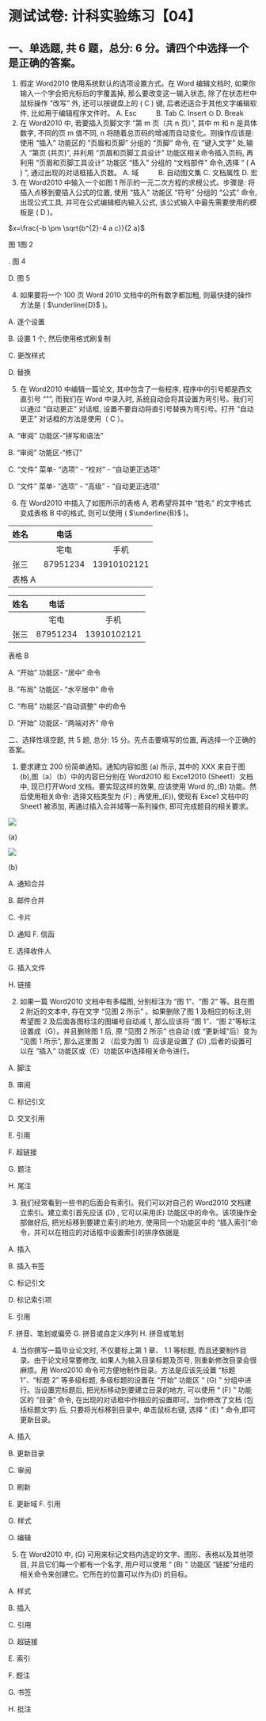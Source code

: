 # 测试试卷: 计科实验练习【04】 

## 一、单选题, 共 6 题，总分: 6 分。请四个中选择一个是正确的答案。

1. 假定 Word2010 使用系统默认的选项设置方式。在 Word 编辑文档时, 如果你输入一个字会把光标后的字覆盖掉, 那么要改变这一输入状态, 除了在状态栏中鼠标操作 “改写” 外, 还可以按键盘上的 ( C ) 键, 后者还适合于其他文字编辑软件, 比如用于编辑程序文件时。
A. Esc $\qquad$
B. $\mathrm{Tab}$
C. Insert $\odot$
D. Break
2. 在 Word2010 中, 若要插入页脚文字 “第 $\mathrm{m}$ 页（共 $\mathrm{n}$ 页）”, 其中 $\mathrm{m}$ 和 $\mathrm{n}$ 是具体数字, 不同的页 $\mathrm{m}$ 值不同, $\mathrm{n}$ 将随着总页码的增减而自动变化。则操作应该是:使用 “插入” 功能区的 “页眉和页脚” 分组的 “页脚” 命令, 在 “键入文字” 处,输入 “第页 (共页)”, 并利用 “页眉和页脚工具设计” 功能区相关命令插入页码, 再利用 “页眉和页脚工具设计” 功能区 “插入” 分组的 “文档部件” 命令,选择 “ ( $\mathrm{A}$ ) ”, 通过出现的对话框插入页数。
A. 域 $\qquad$
B. 自动图文集
C. 文档属性
D. 宏
3. 在 Word2010 中输入一个如图 1 所示的一元二次方程的求根公式。步骤是: 将插入点移到要插入公式的位置, 使用 “插入” 功能区 “符号” 分组的 “公式” 命令, 出现公式工具, 并可在公式编辑框内输入公式, 该公式输入中最先需要使用的模板是 ( D )。

$x=\frac{-b \pm \sqrt{b^{2}-4 a c}}{2 a}$

图 1图 2

. 图 4

D. 图 5

4. 如果要将一个 100 页 Word 2010 文档中的所有数字都加粗, 则最快捷的操作方法是 ( $\underline{D}$ )。

A. 逐个设置

B. 设置 1 个, 然后使用格式刷复制

C. 更改样式

D. 替换

5. 在 Word2010 中编辑一篇论文, 其中包含了一些程序, 程序中的引号都是西文直引号 “"”, 而我们在 Word 中录入时, 系统自动会将其设置为弯引号。我们可以通过 “自动更正” 对话框, 设置不要自动将直引号替换为弯引号。打开 “自动更正” 对话框的方法是使用（ C ）。

A. “审阅” 功能区-“拼写和语法”

B. “审阅” 功能区-“修订”

C. “文件” 菜单- “选项” - “校对” - “自动更正选项”

D. “文件” 菜单- “选项” - “高级” - “自动更正选项”

6. 在 Word2010 中插入了如图所示的表格 A, 若希望将其中 “姓名” 的文字格式变成表格 B 中的格式, 则可以使用 ( $\underline{B}$ )。

| 姓名 | 电话 |  |
| :--- | :---: | :---: |
|  | 宅电 | 手机 |
| 张三 | 87951234 | 13910102121 |
| 表格 $\mathrm{A}$ |  |  |


| 姓名 | 电话 |  |
| :--- | :---: | :---: |
|  | 宅电 | 手机 |
| 张三 | 87951234 | 13910102121 |

表格 B

A. “开始” 功能区- “居中” 命令

B. “布局” 功能区- “水平居中” 命令

C. “布局” 功能区-“自动调整” 中的命令

D. “开始” 功能区- “两端对齐” 命令

二、选择性填空题, 共 5 题, 总分: 15 分。先点击要填写的位置, 再选择一个正确的答案。

1. 要求建立 200 份简单通知。通知内容如图 (a) 所示, 其中的 XXX 来自于图 (b),图（a）（b）中的内容已分别在 Word2010 和 Exce12010 (Sheet1）文档中, 现已打开Word 文档。要实现这样的效果, 应该使用 Word 的_(B) 功能。然后使用相关命令: 选择文档类型为 (F) ; 再使用_(E)), 使现有 Exce1 文档中的 Sheet1 被添加, 再通过插入合并域等一系列操作, 即可完成题目的相关要求。

![](https://cdn.mathpix.com/cropped/2024_05_06_9f3b9c31e431a34d1651g-3.jpg?height=594&width=628&top_left_y=1319&top_left_x=294)

(a)

![](https://cdn.mathpix.com/cropped/2024_05_06_9f3b9c31e431a34d1651g-3.jpg?height=591&width=465&top_left_y=1321&top_left_x=978)

(b)

A. 通知合并

B. 邮件合并

C. 卡片

D. 通知 F. 信函

E. 选择收件人

G. 插入文件

H. 链接

2. 如果一篇 Word2010 文档中有多幅图, 分别标注为 “图 1”、“图 2” 等。且在图 2 附近的文本中, 存在文字 “见图 2 所示” 。如果删除了图 1 及相应的标注,则希望图 2 及后面各图标注的图编号自动减 1, 那么应该将 “图 1”、“图 2”等标注设置成（G）。并且删除图 1 后, 原 “见图 2 所示” 也自动 (或 “更新域”后）变为 “见图 1 所示”, 那么这里图 2 （后变为图 1）应该是设置了 (D) ,后者的设置可以在 “插入” 功能区或（E）功能区中选择相关命令进行。

A. 脚注

B. 审阅

C. 标记引文

D. 交叉引用

E. 引用

F. 超链接

G. 题注

H. 尾注

3. 我们经常看到一些书的后面会有索引。我们可以对自己的 Word2010 文档建立索引。建立索引首先应该 (D) , 它可以采用(E) 功能区中的命令。该项操作全部做好后, 把光标移到要建立索引的地方, 使用同一个功能区中的 “插入索引”命令，并可以在相应的对话框中设置索引的排序依据是

A. 插入

B. 插入书签

C. 标记引文

D. 标记索引项

E. 引用

F. 拼音、笔划或偏旁 G. 拼音或自定义序列 H. 拼音或笔划

4. 当你撰写一篇毕业论文时, 不仅要标上第 1 章、 1.1 等标题, 而且还要制作目录。由于论文经常要修改, 如果人为输入目录标题及页号, 则重新修改目录会很麻烦。用 Word2010 命令可方便地制作目录。方法是应该先设置 “标题 1”、“标题 2” 等多级标题, 多级标题的设置在 “开始” 功能区 “ (G) ” 分组中进行。当设置完标题后, 把光标移动到要建立目录的地方, 可以使用 “ (F) ” 功能区的 “目录” 命令, 在出现的对话框中作相应的设置即可。当你修改了文档 (包括标题文字) 后, 只要将光标移到目录中, 单击鼠标右键, 选择 “ (E) ” 命令,即可更新目录。

A. 插入

B. 更新目录

C. 审阅

D. 刷新

E. 更新域 F. 引用

G. 样式

$\mathrm{O}$. 编辑

5. 在 Word2010 中, (G) 可用来标记文档内选定的文字、图形、表格以及其他项目, 并且它们每一个都有一个名字, 用户可以使用 “ (B) ” 功能区 “链接”分组的相关命令来创建它。它所在的位置可以作为(D) 的目标。

A. 样式

B. 插入

C. 引用

D. 超链接

E. 索引

F. 题注

G. 书签

H. 批注

